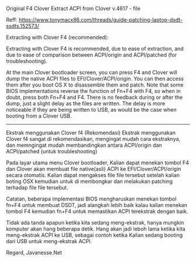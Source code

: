 Original F4 Clover Extract ACPI from Clover v.4617 - file

Reff: https://www.tonymacx86.com/threads/guide-patching-laptop-dsdt-ssdts.152573/

Extracting with Clover F4 (recommended):

Extracting with Clover F4 is recommended, due to ease of extraction, and due to ease of comparison between ACPI/origin and ACPI/patched (for troubleshooting).

At the main Clover bootloader screen, you can press F4 and Clover will dump the native ACPI files to EFI/Clover/ACPI/origin. You can then access them after you boot OS X to disassemble them and patch. Note that some BIOS implementations reverse the function of Fn+F4 with F4, so when in doubt, press both Fn+F4 and F4. There is no feedback during or after the dump, just a slight delay as the files are written. The delay is more noticeable if they are being written to USB, as would be the case when booting from a Clover USB.

---

Ekstrak menggunakan Clover f4 (Rekomendasi)
Ekstrak menggunakan Clover f4 sangat di rekomendasikan, mengingat mudah cara ekstraknya, dan memngingat mudah membandingkan antara ACPI/origin dan ACPI/patched (untuk troubleshooting)

Pada layar utama menu Clover bootloader, Kalian dapat menekan tombol F4 dan Clover akan membuat file native(asli) ACPI ke EFI/Clover/ACPI/origin secara otomatis. Kalian dapat mengakses file file tersebut setelah kalian boting OSX kemudian untuk di membongkar dan melakukan patching terhadap file file tersebut.

Catatan, beberapa implementasi BIOS mengharuskan menekan tombol fn+F4 untuk membuat DSDT, jadi alangkah lebih baik kalau kalian menekan tombol F4 kemudian fn+F4 untuk memastikan ACPI terekstrak dengan baik.

Tidak ada tanda apapun ketika kita sedang meng-ekstrak, hanya mungkin komputer akan hang beberapa detik. Hang akan jadi leboh lama ketika kita meng-ekstrak ACPI ke USB, sebagai contoh ketika Kalian sedang booting dari USB untuk meng-ekstrak ACPI.

Regard,
Javanesse.Net
